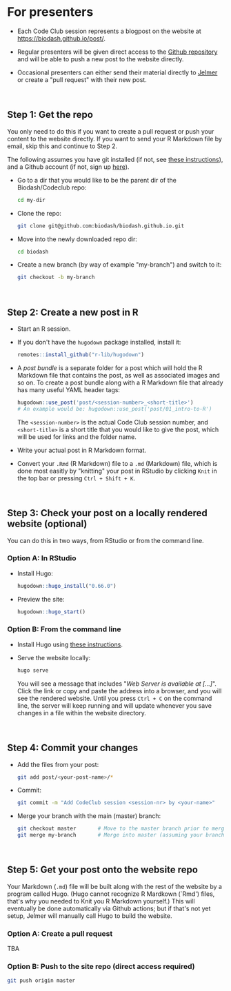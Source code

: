 
# For presenters

- Each Code Club session represents a blogpost on the website at <https://biodash.github.io/post/>.

- Regular presenters will be given direct access to the [Github repository](https://github.com/biodash/biodash.github.io)
  and will be able to push a new post to the website directly.

- Occasional presenters can either send their material directly to [Jelmer](mailto:poelstra.1@osu.edu)
  or create a "pull request" with their new post.

<br>

## Step 1: Get the repo

You only need to do this if you want to create a pull request or push your content to the website
directly. If you want to send your R Markdown file by email, skip this and continue to Step 2.

The following assumes you have git installed (if not, see [these instructions](https://github.com/git-guides/install-git)),
and a Github account (if not, sign up [here](https://github.com/join)).

- Go to a dir that you would like to be the parent dir of the Biodash/Codeclub repo:
  ```sh
  cd my-dir
  ```

- Clone the repo:
  ```sh
  git clone git@github.com:biodash/biodash.github.io.git
  ```

- Move into the newly downloaded repo dir:
  ```sh
  cd biodash
  ```

- Create a new branch (by way of example "my-branch") and switch to it:
  ```sh
  git checkout -b my-branch
  ```

<br>

## Step 2: Create a new post in R

- Start an R session.

- If you don't have the `hugodown` package installed, install it:
  ```r
  remotes::install_github("r-lib/hugodown")
  ```
- A *post bundle* is a separate folder for a post which will hold the R Markdown file
  that contains the post, as well as associated images and so on.
  To create a post bundle along with a R Markdown file that already has many useful YAML header tags:
  ```r
  hugodown::use_post('post/<session-number>_<short-title>')
  # An example would be: hugodown::use_post('post/01_intro-to-R')
  ```
  The `<session-number>` is the actual Code Club session number,
  and `<short-title>` is a short title that you would like to give the post,
  which will be used for links and the folder name.

- Write your actual post in R Markdown format.

- Convert your `.Rmd` (R Markdown) file to a `.md` (Markdown) file, which is done most easitly by "knitting" your post in RStudio by clicking `Knit` in the top bar or pressing `Ctrl + Shift + K`.

<br>

## Step 3: Check your post on a locally rendered website (optional)

You can do this in two ways, from RStudio or from the command line.

### Option A: In RStudio

- Install Hugo:
  ```r
  hugodown::hugo_install("0.66.0")
  ```

- Preview the site:
  ```r
  hugodown::hugo_start()
  ```

### Option B: From the command line

- Install Hugo using [these instructions](https://gohugo.io/getting-started/installing/).

- Serve the website locally:
  ```sh
  hugo serve
  ```
  You will see a message that includes "*Web Server is available at [...]*".
  Click the link or copy and paste the address into a browser, and you will see the rendered website.
  Until you press `Ctrl + C` on the command line, the server will keep running and will update
  whenever you save changes in a file within the website directory.

<br>

## Step 4: Commit your changes

- Add the files from your post:
  ```sh
  git add post/<your-post-name>/*
  ```

- Commit:
  ```sh
  git commit -m "Add CodeClub session <session-nr> by <your-name>"
  ```

- Merge your branch with the main (master) branch:
  ```sh
  git checkout master       # Move to the master branch prior to merging
  git merge my-branch       # Merge into master (assuming your branch was named "my-branch")
  ```

<br>

## Step 5: Get your post onto the website repo

Your Markdown (`.md`) file will be built along with the rest of the website by a program called Hugo.
(Hugo cannot recognize R Mardkown (`Rmd') files, that's why you needed to Knit you R Markdown yourself.)
This will eventually be done automatically via Github actions; but if that's not yet setup, Jelmer
will manually call Hugo to build the website. 

### Option A: Create a pull request

TBA

### Option B: Push to the site repo (direct access required)

```sh
git push origin master
```

<br/> <br/> <br/> <br/>
